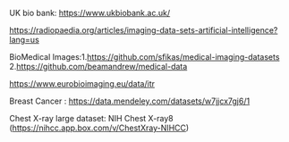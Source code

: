 UK bio bank:  https://www.ukbiobank.ac.uk/

https://radiopaedia.org/articles/imaging-data-sets-artificial-intelligence?lang=us

BioMedical Images:1.https://github.com/sfikas/medical-imaging-datasets
                  2.https://github.com/beamandrew/medical-data

https://www.eurobioimaging.eu/data/itr

Breast Cancer : https://data.mendeley.com/datasets/w7jjcx7gj6/1

Chest X-ray large dataset: NIH Chest X-ray8 (https://nihcc.app.box.com/v/ChestXray-NIHCC) 
